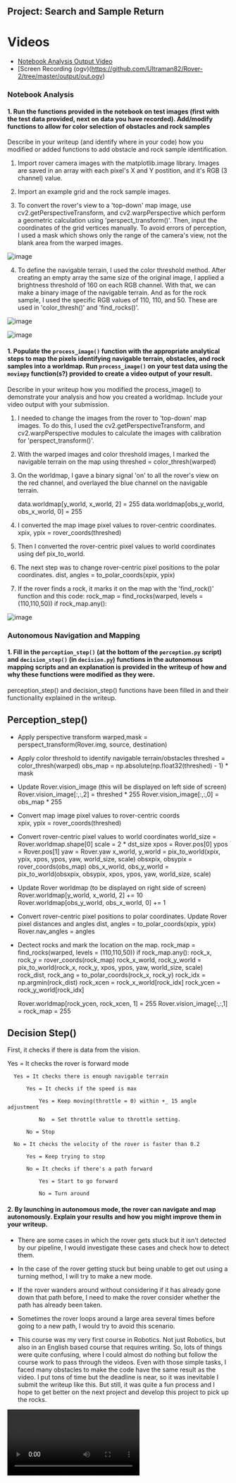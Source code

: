## Project: Search and Sample Return

# Videos
- [Notebook Analysis Output Video](https://github.com/Ultraman82/Rover-2/tree/master/output/test_mapping.mp4)
- [Screen Recording (ogv)(https://github.com/Ultraman82/Rover-2/tree/master/output/out.ogv)


### Notebook Analysis
#### 1. Run the functions provided in the notebook on test images (first with the test data provided, next on data you have recorded). Add/modify functions to allow for color selection of obstacles and rock samples
Describe in your writeup (and identify where in your code) how you modified or added functions to add obstacle and rock sample identification.

 1. Import rover camera images with the matplotlib.image library.
  Images are saved in an array with each pixel's X and Y postition, and it's RGB (3 channel) value. 

 2. Import an example grid and the rock sample images.

 3. To convert the rover's view to a 'top-down' map image, use cv2.getPerspectiveTransform, and cv2.warpPerspective which perform a geometric calculation using 'perspect_transform()'. Then, input the coordinates of the grid vertices manually.
 To avoid errors of perception, I used a mask which shows only the range of the camera's view, not the blank area from the warped images.

![image](output/warped_example.jpg)
 
 
 4. To define the navigable terrain, I used the color threshold method. After creating an empty array the same size of the original image, I applied a brightness threshold of 160 on each RGB channel. With that, we can make a binary image of the navigable terrain. And as for the rock sample, I used the specific RGB values of 110, 110, and 50.
 These are used in 'color_thresh()' and 'find_rocks()'.
 
 
 ![image](output/warped_threshed.jpg)
 
 
 ![image](output/rocks_threshed.png)
  

#### 1. Populate the `process_image()` function with the appropriate analytical steps to map the pixels identifying navigable terrain, obstacles, and rock samples into a worldmap.  Run `process_image()` on your test data using the `moviepy` function(s?) provided to create a video output of your result. 

Describe in your writeup how you modified the process_image() to demonstrate your analysis and how you created a worldmap. Include your video output with your submission.


1. I needed to change the images from the rover to 'top-down' map images. To do this, I used the cv2.getPerspectiveTransform, and cv2.warpPerspective modules to calculate the images with calibration for  'perspect_transform()'.

  
2. With the warped images and color threshold images, I marked the navigable terrain on the map using
threshed = color_thresh(warped)
  
3. On the worldmap, I gave a binary signal 'on' to all the rover's view on the red channel, and overlayed the blue channel on the navigable terrain.
  
    data.worldmap[y_world, x_world, 2] = 255
    data.worldmap[obs_y_world, obs_x_world, 0] = 255
    
4. I converted the map image pixel values to rover-centric coordinates.    
    xpix, ypix = rover_coords(threshed)
    
5. Then I converted the rover-centric pixel values to world coordinates using def pix_to_world.

6. The next step was to change rover-centric pixel positions to the polar coordinates.
    dist, angles = to_polar_coords(xpix, ypix)

7. If the rover finds a rock, it marks it on the map with the 'find_rock()' function and this code:
     rock_map = find_rocks(warped, levels = (110,110,50))
     if rock_map.any():
 
 ![image](output/processed.png)
  

### Autonomous Navigation and Mapping

#### 1. Fill in the `perception_step()` (at the bottom of the `perception.py` script) and `decision_step()` (in `decision.py`) functions in the autonomous mapping scripts and an explanation is provided in the writeup of how and why these functions were modified as they were.
perception_step() and decision_step() functions have been filled in and their functionality explained in the writeup.

## Perception_step()

 - Apply perspective transform 
    warped,mask = perspect_transform(Rover.img, source, destination)
 
 - Apply color threshold to identify navigable terrain/obstacles
    threshed = color_thresh(warped)
    obs_map = np.absolute(np.float32(threshed) - 1)  *  mask
    
 - Update Rover.vision_image (this will be displayed on left side of screen)
    Rover.vision_image[:,:,2] = threshed * 255
    Rover.vision_image[:,:,0] = obs_map * 255
    
 - Convert map image pixel values to rover-centric coords    
    xpix, ypix = rover_coords(threshed)
    
 - Convert rover-centric pixel values to world coordinates
    world_size = Rover.worldmap.shape[0]
    scale = 2 * dst_size
    xpos = Rover.pos[0]
    ypos = Rover.pos[1]
    yaw = Rover.yaw
    x_world, y_world = pix_to_world(xpix, ypix, xpos, ypos,
                                yaw, world_size, scale)
    obsxpix, obsypix = rover_coords(obs_map)
    obs_x_world, obs_y_world = pix_to_world(obsxpix, obsypix, xpos, ypos,
                                           yaw, world_size, scale)
                                           
 - Update Rover worldmap (to be displayed on right side of screen)         
    Rover.worldmap[y_world, x_world, 2] += 10
    Rover.worldmap[obs_y_world, obs_x_world, 0] += 1
    
 - Convert rover-centric pixel positions to polar coordinates.   Update Rover pixel distances and angles
    dist, angles = to_polar_coords(xpix, ypix)
    Rover.nav_angles = angles
    
 - Dectect rocks and mark the location on the map.
    rock_map = find_rocks(warped, levels = (110,110,50))
    if rock_map.any():
      rock_x, rock_y = rover_coords(rock_map)
      rock_x_world, rock_y_world = pix_to_world(rock_x, rock_y, xpos, ypos,
                                                yaw, world_size, scale)
      rock_dist, rock_ang = to_polar_coords(rock_x, rock_y)
      rock_idx = np.argmin(rock_dist)
      rock_xcen = rock_x_world[rock_idx]
      rock_ycen = rock_y_world[rock_idx]
      
      Rover.worldmap[rock_ycen, rock_xcen, 1] = 255
      Rover.vision_image[:,:,1] = rock_map = 255
      
## Decision Step()

 First, it checks if there is data from the vision.
 
  Yes = It checks the rover is forward mode
  
      Yes = It checks there is enough navigable terrain
      
          Yes = It checks if the speed is max
          
              Yes = Keep moving(throttle = 0) within +_ 15 angle adjustment
              
              No  = Set throttle value to throttle setting.
              
          No = Stop
          
      No = It checks the velocity of the rover is faster than 0.2
      
          Yes = Keep trying to stop
          
          No = It checks if there's a path forward
          
              Yes = Start to go forward
              
              No = Turn around
              
#### 2. By launching in autonomous mode, the rover can navigate and map autonomously. Explain your results and how you might improve them in your writeup. 

- There are some cases in which the rover gets stuck but it isn't detected by our pipeline, I would investigate these cases and check how to detect them.

- In the case of the rover getting stuck but being unable to get out using a turning method, I will try to make a new mode.

- If the rover wanders around without considering if it has already gone down that path before, I need to make the rover consider whether the path has already been taken.

- Sometimes the rover loops around a large area several times before going to a new path, I would try to avoid this scenario.

- This course was my very first course in Robotics. Not just Robotics, but also in an English based course that requires writing.
 So, lots of things were quite confusing, where I could almost do nothing but follow the course work to pass through the videos. Even with those simple tasks, I faced many obstacles to make the code have the same result as the video. I put tons of time but the deadline is near, so it was inevitable I submit the writeup like this. But still, it was quite a fun process and I hope to get better on the next project and develop this project to pick up the rocks.

![video](output/out.ogv)

